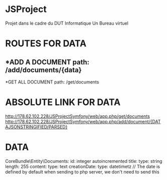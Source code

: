# JSProject
Projet dans le cadre du DUT Informatique
Un Bureau virtuel

ROUTES FOR DATA
===============

*ADD A DOCUMENT
path:     /add/documents/{data}
--------------
*GET ALL DOCUMENT
path:     /get/documents

ABSOLUTE LINK FOR DATA
======================

http://178.62.102.228/JSProjectSymfony/web/app.php/get/documents
http://178.62.102.228/JSProjectSymfony/web/app.php/add/document/{DATAJSONSTRINGIFIED/PARSED}


DATA
==========
CoreBundle\Entity\Documents:
    id: integer autoincremented
    title:
        type: string
        length: 255
    content:
        type: text
    creationDate:
        type: datetimetz
        // The date is defined by default when sending to php server, we don't need to send this
        

    
